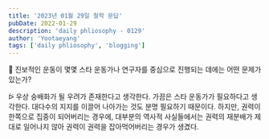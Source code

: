 ```yaml
---
title: '2023년 01월 29일 철학 문답'
pubDate: 2022-01-29
description: 'daily phliosophy - 0129'
author: 'Yootaeyang'
tags: ['daily phliosophy', 'blogging']
---
```


🤔 진보적인 운동이 몇몇 스타 운동가나 연구자를 중심으로 진행되는 데에는 어떤 문제가 있는가?

ᐖ 우상 숭배화가 될 우려가 존재한다고 생각한다. 가끔은 스타 운동가가 필요하다고 생각한다. 대다수의 지지를 이끌어 나아가는 것도 분명 필요하기 때문이다. 하지만, 권력이 한쪽으로 집중이 되어버리는 경우에, 대부분의 역사적 사실들에서는 권력의 재분배가 제대로 일어나지 않아 권력이 권력을 잡아먹어버리는 경우가 생겼다.
